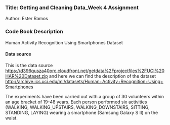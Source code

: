 ### Title: Getting and Cleaning Data_Week 4 Assignment
Author: Ester Ramos

### **Code Book Description**
Human Activity Recognition Using Smartphones Dataset

#### Data source
This is the data source https://d396qusza40orc.cloudfront.net/getdata%2Fprojectfiles%2FUCI%20HAR%20Dataset.zip and
here we can find the description of the dataset http://archive.ics.uci.edu/ml/datasets/Human+Activity+Recognition+Using+Smartphones

The experiments have been carried out with a group of 30 volunteers within an age bracket of 19-48 years. Each person performed six activities (WALKING, WALKING_UPSTAIRS, WALKING_DOWNSTAIRS, SITTING, STANDING, LAYING) wearing a smartphone (Samsung Galaxy S II) on the waist.



